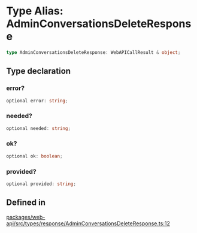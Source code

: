 # Type Alias: AdminConversationsDeleteResponse

```ts
type AdminConversationsDeleteResponse: WebAPICallResult & object;
```

## Type declaration

### error?

```ts
optional error: string;
```

### needed?

```ts
optional needed: string;
```

### ok?

```ts
optional ok: boolean;
```

### provided?

```ts
optional provided: string;
```

## Defined in

[packages/web-api/src/types/response/AdminConversationsDeleteResponse.ts:12](https://github.com/slackapi/node-slack-sdk/blob/main/packages/web-api/src/types/response/AdminConversationsDeleteResponse.ts#L12)
